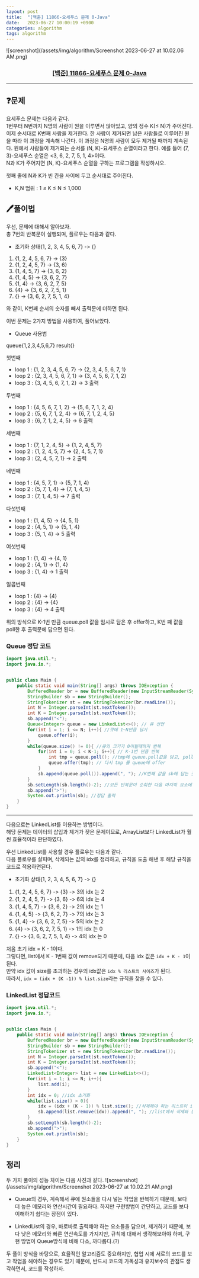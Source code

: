```yaml
---
layout: post
title:  "[백준] 11866-요세푸스 문제 0-Java"
date:   2023-06-27 10:00:19 +0900
categories: algorithm
tags: algorithm
---
```


![screenshot](/assets/img/algorithm/Screenshot 2023-06-27 at 10.02.06 AM.png)
### <center><a href="https://www.acmicpc.net/problem/11866">[백준] 11866-요세푸스 문제 0-Java</a></center>
---

## ❓문제

요세푸스 문제는 다음과 같다.
<br>
1번부터 N번까지 N명의 사람이 원을 이루면서 앉아있고, 양의 정수 K(≤ N)가 주어진다. 이제 순서대로 K번째 사람을 제거한다. 한 사람이 제거되면 남은 사람들로 이루어진 원을 따라 이 과정을 계속해 나간다. 이 과정은 N명의 사람이 모두 제거될 때까지 계속된다. 원에서 사람들이 제거되는 순서를 (N, K)-요세푸스 순열이라고 한다. 예를 들어 (7, 3)-요세푸스 순열은 <3, 6, 2, 7, 5, 1, 4>이다.
<br>
N과 K가 주어지면 (N, K)-요세푸스 순열을 구하는 프로그램을 작성하시오.
<br>

첫째 줄에 N과 K가 빈 칸을 사이에 두고 순서대로 주어진다.

* K,N 범위 : 1 ≤ K ≤ N ≤ 1,000


## 🖊️풀이법

우선, 문제에 대해서 알아보자.<br>
총 7번의 반복문이 실행되며, 플로우는 다음과 같다.
* 초기화 상태{1, 2, 3, 4, 5, 6, 7}  -> {}

1. {1, 2, 4, 5, 6, 7} -> {3}
2. {1, 2, 4, 5, 7} -> {3, 6}
3. {1, 4, 5, 7} -> {3, 6, 2}
4. {1, 4, 5} -> {3, 6, 2, 7}
5. {1, 4} -> {3, 6, 2, 7, 5}
6. {4} -> {3, 6, 2, 7, 5, 1}
7. {} -> {3, 6, 2, 7, 5, 1, 4}

와 같이, K번째 순서의 숫자를 빼서 출력문에 더하면 된다.<br>

이번 문제는 2가지 방법을 사용하여, 풀어보았다.<br>

* Queue 사용법

queue{1,2,3,4,5,6,7} result{}


첫번째<br>
   * loop 1 : {1, 2, 3, 4, 5, 6, 7}  → {2, 3, 4, 5, 6, 7, 1} 
   * loop 2 : {2, 3, 4, 5, 6, 7, 1}  → {3, 4, 5, 6, 7, 1, 2} 
   * loop 3 : {3, 4, 5, 6, 7, 1, 2}  → 3 출력

두번째
   * loop 1 : {4, 5, 6, 7, 1, 2}  → {5, 6, 7, 1, 2, 4} 
   * loop 2 : {5, 6, 7, 1, 2, 4}  → {6, 7, 1, 2, 4, 5} 
   * loop 3 : {6, 7, 1, 2, 4, 5}  → 6 출력

세번째
   * loop 1 : {7, 1, 2, 4, 5}  → {1, 2, 4, 5, 7} 
   * loop 2 : {1, 2, 4, 5, 7}  → {2, 4, 5, 7, 1} 
   * loop 3 : {2, 4, 5, 7, 1}  → 2 출력

네번째
   * loop 1 : {4, 5, 7, 1}  → {5, 7, 1, 4} 
   * loop 2 : {5, 7, 1, 4}  → {7, 1, 4, 5} 
   * loop 3 : {7, 1, 4, 5}  → 7 출력

다섯번째
   * loop 1 : {1, 4, 5}  → {4, 5, 1} 
   * loop 2 : {4, 5, 1}  → {5, 1, 4} 
   * loop 3 : {5, 1, 4}  → 5 출력

여섯번째
   * loop 1 : {1, 4}  → {4, 1} 
   * loop 2 : {4, 1}  → {1, 4} 
   * loop 3 : {1, 4}  → 1 출력

일곱번째
   * loop 1 : {4}  → {4} 
   * loop 2 : {4}  → {4} 
   * loop 3 : {4}  → 4 출력


위의 방식으로 K-1번 만큼 queue.poll 값을 임시로 담은 후 offer하고, K번 째 값을 poll한 후 출력문에 답으면 된다.

### Queue 정답 코드

```java
import java.util.*;
import java.io.*;


public class Main {
    public static void main(String[] args) throws IOException {
        BufferedReader br = new BufferedReader(new InputStreamReader(System.in));
        StringBuilder sb = new StringBuilder();
        StringTokenizer st = new StringTokenizer(br.readLine());
        int N = Integer.parseInt(st.nextToken());
        int K = Integer.parseInt(st.nextToken());
        sb.append("<"); 
        Queue<Integer> queue = new LinkedList<>(); // 큐 선언
        for(int i = 1; i <= N; i++){ //큐에 1~N만큼 담기
            queue.offer(i);
        }
        while(queue.size() != 0){ //큐의 크기가 0이될때까지 반복
            for(int i = 0; i < K-1; i++){ // K-1번 만큼 반복
                int tmp = queue.poll(); //tmp에 queue.poll값을 담고, poll
                queue.offer(tmp); // 다시 tmp 를 queue에 offer
            }
            sb.append(queue.poll()).append(", "); //K번째 값을 sb에 담는 것과 동시에 poll
        }
        sb.setLength(sb.length()-2); //모든 반복문이 순회한 다음 마지막 요소에 ", "를 제거
        sb.append(">"); 
        System.out.println(sb); //정답 출력
    }
}
```
---

다음으로는 LinkedList를 이용하는 방법이다.<br>
해당 문제는 데이터의 삽입과 제거가 잦은 문제이므로, ArrayList보다 LinkedList가 훨씬 효율적이라 판단하였다.<br>

우선 LinkedList를 사용할 경우 플로우는 다음과 같다.<br>
다음 플로우를 살피며, 삭제되는 값의 idx를 정리하고, 규칙을 도출 해낸 후 해당 규칙을 코드로 적용하면된다.
* 초기화 상태{1, 2, 3, 4, 5, 6, 7}  -> {}

1. {1, 2, 4, 5, 6, 7} -> {3}  -> 3의 idx 는 2
2. {1, 2, 4, 5, 7} -> {3, 6}  -> 6의 idx 는 4
3. {1, 4, 5, 7} -> {3, 6, 2}  -> 2의 idx 는 1
4. {1, 4, 5} -> {3, 6, 2, 7}  -> 7의 idx 는 3
5. {1, 4} -> {3, 6, 2, 7, 5}  -> 5의 idx 는 2
6. {4} -> {3, 6, 2, 7, 5, 1}  -> 1의 idx 는 0
7. {} -> {3, 6, 2, 7, 5, 1, 4} -> 4의 idx 는 0

처음 초기 idx = K - 1이다.<br>
그렇다면, list에서 K - 1번째 값이 remove되기 때문에, 다음 idx 값은 ```idx + K - 1```이 된다.<br>
만약 idx 값이 size를 초과하는 경우의 idx값은 ```idx % 리스트의 사이즈```가 된다.<br>
따라서, ```idx = (idx + (K -1)) % list.size```라는 규칙을 찾을 수 있다.

### LinkedList 정답코드

```java
import java.util.*;
import java.io.*;


public class Main {
    public static void main(String[] args) throws IOException {
        BufferedReader br = new BufferedReader(new InputStreamReader(System.in));
        StringBuilder sb = new StringBuilder();
        StringTokenizer st = new StringTokenizer(br.readLine());
        int N = Integer.parseInt(st.nextToken());
        int K = Integer.parseInt(st.nextToken());
        sb.append("<");
        LinkedList<Integer> list = new LinkedList<>();
        for(int i = 1; i <= N; i++){
            list.add(i);
        }
        int idx = 0; //idx 초기화
        while(list.size() > 0){
            idx = (idx + (K - 1)) % list.size(); //삭제해야 하는 리스트이 idx값 할당
            sb.append(list.remove(idx)).append(", "); //list에서 삭제와 동시에 sb에 담기
        }
        sb.setLength(sb.length()-2);
        sb.append(">");
        System.out.println(sb);
    }
}
```

## 정리

두 가지 풀이의 성능 차이는 다음 사진과 같다.
![screenshot](/assets/img/algorithm/Screenshot 2023-06-27 at 10.02.21 AM.png)


* Queue의 경우, 계속해서 큐에 원소들을 다시 넣는 작업을 반복하기 때문에, 보다 더 높은 메모리와 연산시간이 필요하다. 하지만 구현방법이 간단하고, 코드를 보다 이해하기 쉽다는 장점이 있다.

* LinkedList의 경우, 바로바로 출력해야 하는 요소들을 담으며, 제거하기 때문에, 보다 낮은 메모리와 빠른 연산속도를 가지지만, 규칙에 대해서 생각해보아야 하며, 구현 방법이 Queue방식에 비해 다소, 까다롭다.(?)

두 풀이 방식을 바탕으로, 효율적인 알고리즘도 중요하지만, 협업 시에 서로의 코드를 보고 작업을 해야하는 경우도 있기 때문에, 반드시 코드의 가독성과 유지보수의 관점도 생각하면서, 코드를 작성하자.

















